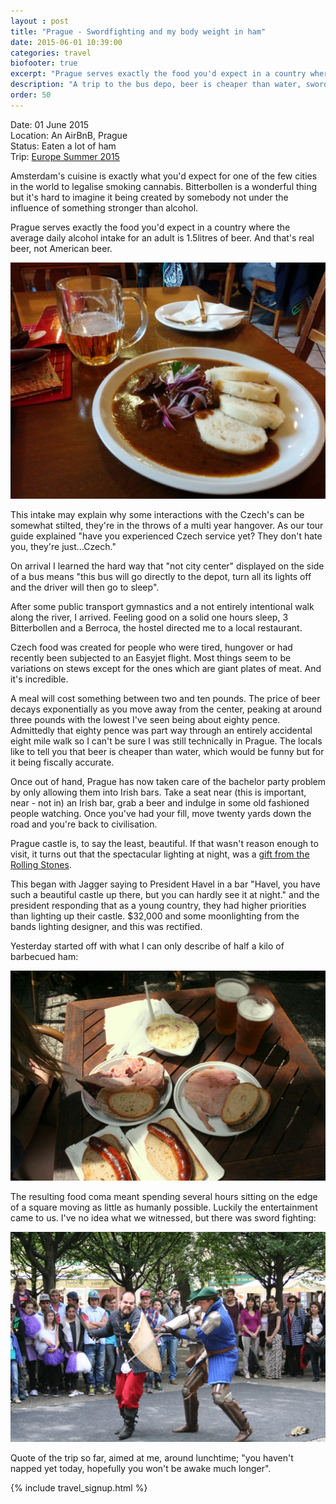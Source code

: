 ```yaml
---
layout : post
title: "Prague - Swordfighting and my body weight in ham"
date: 2015-06-01 10:39:00
categories: travel
biofooter: true
excerpt: "Prague serves exactly the food you'd expect in a country where the average daily alcohol intake for an adult is 1.5litres of beer. And that's real beer, not American beer. And it's incredible."
description: "A trip to the bus depo, beer is cheaper than water, sword fighting and lots of ham"
order: 50
---
```


Date: 01 June 2015<br/>
Location: An AirBnB, Prague<br/>
Status: Eaten a lot of ham<br/>
Trip: [Europe Summer 2015](/travel/2015-europe-trip-plan/)

Amsterdam's cuisine is exactly what you'd expect for one of the few cities in the world to legalise smoking cannabis. Bitterbollen is a wonderful thing but it's hard to imagine it being created by somebody not under the influence of something stronger than alcohol.

Prague serves exactly the food you'd expect in a country where the average daily alcohol intake for an adult is 1.5litres of beer. And that's real beer, not American beer.

![Goulash](/assets/images/travel/prague/goulash.jpg)

This intake may explain why some interactions with the Czech's can be somewhat stilted, they're in the throws of a multi year hangover. As our tour guide explained "have you experienced Czech service yet? They don't hate you, they're just...Czech."

On arrival I learned the hard way that "not city center" displayed on the side of a bus means "this bus will go directly to the depot, turn all its lights off and the driver will then go to sleep".

After some public transport gymnastics and a not entirely intentional walk along the river, I arrived. Feeling good on a solid one hours sleep, 3 Bitterbollen and a Berroca, the hostel directed me to a local restaurant.

Czech food was created for people who were tired, hungover or had recently been subjected to an Easyjet flight. Most things seem to be variations on stews except for the ones which are giant plates of meat. And it's incredible.

A meal will cost something between two and ten pounds. The price of beer decays exponentially as you move away from the center, peaking at around three pounds with the lowest I've seen being about eighty pence. Admittedly that eighty pence was part way through an entirely accidental eight mile walk so I can't be sure I was still technically in Prague. The locals like to tell you that beer is cheaper than water, which would be funny but for it being fiscally accurate.

Once out of hand, Prague has now taken care of the bachelor party problem by only allowing them into Irish bars. Take a seat near (this is important, near - not in) an Irish bar, grab a beer and indulge in some old fashioned people watching. Once you've had your fill, move twenty yards down the road and you're back to civilisation.

Prague castle is, to say the least, beautiful. If that wasn't reason enough to visit, it turns out that the spectacular lighting at night, was a [gift from the Rolling Stones](http://praguerevue.com/ViewArticle?articleId=1759).

This began with Jagger saying to President Havel in a bar "Havel, you have such a beautiful castle up there, but you can hardly see it at night." and the president responding that as a young country, they had higher priorities than lighting up their castle. $32,000 and some moonlighting from the bands lighting designer, and this was rectified.

Yesterday started off with what I can only describe of half a kilo of barbecued ham:

![A lot of ham](/assets/images/travel/prague/ham.jpg)

The resulting food coma meant spending several hours sitting on the edge of a square moving as little as humanly possible. Luckily the entertainment came to us. I've no idea what we witnessed, but there was sword fighting:

![Swords](/assets/images/travel/prague/swords.jpg)

Quote of the trip so far, aimed at me, around lunchtime; "you haven't napped yet today, hopefully you won't be awake much longer".

{% include travel_signup.html %}
